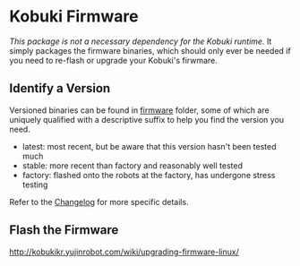 Kobuki Firmware
===============

*This package is not a necessary dependency for the Kobuki runtime.* It simply packages the firmware binaries,
which should only ever be needed if you need to re-flash or upgrade your Kobuki's firwmare.

## Identify a Version

Versioned binaries can be found in [firmware](/firmware) folder, some of which are uniquely qualified with
a descriptive suffix to help you find the version you need.

* latest: most recent, but be aware that this version hasn't been tested much
* stable: more recent than factory and reasonably well tested
* factory: flashed onto the robots at the factory, has undergone stress testing

Refer to the [Changelog](CHANGELOG.rst) for more specific details.

## Flash the Firmware

http://kobukikr.yujinrobot.com/wiki/upgrading-firmware-linux/

